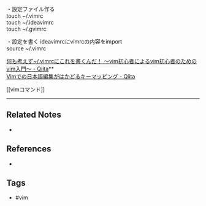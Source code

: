 
・設定ファイル作る  
touch ~/.vimrc  
touch ~/.ideavimrc  
touch ~/.gvimrc

・設定を書く
ideavimrcにvimrcの内容をimport  
source ~/.vimrc


[何も考えず~/.vimrcにこれを書くんだ！ 〜vim初心者によるvim初心者のためのvim入門〜 - Qiita](https://qiita.com/morikooooo/items/9fd41bcd8d1ce9170301)**  
[Vimでの日本語編集がはかどるキーマッピング - Qiita](https://qiita.com/ssh0/items/9e7f0d8b8f033183dd0b)

[[vimコマンド]]

---
## Related Notes
- 

## References
- 

## Tags
- #vim 